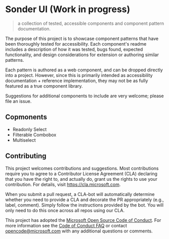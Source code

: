 # Sonder UI (Work in progress)
> a collection of tested, accessible components and component pattern documentation.

The purpose of this project is to showcase component patterns that have been thoroughly tested for accessibility. Each component's readme includes a description of how it was tested, bugs found, expected functionality, and design considerations for extension or authoring similar patterns.

Each pattern is authored as a web component, and can be dropped directly into a project. However, since this is primarily intended as accessibility documentation + reference implementation, they may not be as fully featured as a true component library.

Suggestions for additional components to include are very welcome; please file an issue.

## Copmonents
- Readonly Select
- Filterable Combobox
- Multiselect

## Contributing

This project welcomes contributions and suggestions.  Most contributions require you to agree to a
Contributor License Agreement (CLA) declaring that you have the right to, and actually do, grant us
the rights to use your contribution. For details, visit https://cla.microsoft.com.

When you submit a pull request, a CLA-bot will automatically determine whether you need to provide
a CLA and decorate the PR appropriately (e.g., label, comment). Simply follow the instructions
provided by the bot. You will only need to do this once across all repos using our CLA.

This project has adopted the [Microsoft Open Source Code of Conduct](https://opensource.microsoft.com/codeofconduct/).
For more information see the [Code of Conduct FAQ](https://opensource.microsoft.com/codeofconduct/faq/) or
contact [opencode@microsoft.com](mailto:opencode@microsoft.com) with any additional questions or comments.